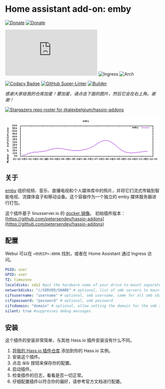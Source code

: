 # Home assistant add-on: emby

[![Donate][donation-badge]](https://www.buymeacoffee.com/alexbelgium)
[![Donate][paypal-badge]](https://www.paypal.com/donate/?hosted_button_id=DZFULJZTP3UQA)

![Version](https://img.shields.io/badge/dynamic/json?label=版本&query=%24.version&url=https%3A%2F%2Fraw.githubusercontent.com%2Falexbelgium%2Fhassio-addons%2Fmaster%2Femby%2Fconfig.json)
![Ingress](https://img.shields.io/badge/dynamic/json?label=Ingress&query=%24.ingress&url=https%3A%2F%2Fraw.githubusercontent.com%2Falexbelgium%2Fhassio-addons%2Fmaster%2Femby%2Fconfig.json)
![Arch](https://img.shields.io/badge/dynamic/json?color=success&label=Arch&query=%24.arch&url=https%3A%2F%2Fraw.githubusercontent.com%2Falexbelgium%2Fhassio-addons%2Fmaster%2Femby%2Fconfig.json)

[![Codacy Badge](https://app.codacy.com/project/badge/Grade/9c6cf10bdbba45ecb202d7f579b5be0e)](https://www.codacy.com/gh/alexbelgium/hassio-addons/dashboard?utm_source=github.com&utm_medium=referral&utm_content=alexbelgium/hassio-addons&utm_campaign=Badge_Grade)
[![GitHub Super-Linter](https://img.shields.io/github/actions/workflow/status/alexbelgium/hassio-addons/weekly-supelinter.yaml?label=Lint%20code%20base)](https://github.com/alexbelgium/hassio-addons/actions/workflows/weekly-supelinter.yaml)
[![Builder](https://img.shields.io/github/actions/workflow/status/alexbelgium/hassio-addons/onpush_builder.yaml?label=Builder)](https://github.com/alexbelgium/hassio-addons/actions/workflows/onpush_builder.yaml)

[donation-badge]: https://img.shields.io/badge/Buy%20me%20a%20coffee%20(no%20paypal)-%23d32f2f?logo=buy-me-a-coffee&style=flat&logoColor=white
[paypal-badge]: https://img.shields.io/badge/Buy%20me%20a%20coffee%20with%20Paypal-0070BA?logo=paypal&style=flat&logoColor=white

_感谢大家给我的仓库加星！要加星，请点击下面的图片，然后它会在右上角。谢谢！_

[![Stargazers repo roster for @alexbelgium/hassio-addons](https://raw.githubusercontent.com/alexbelgium/hassio-addons/master/.github/stars2.svg)](https://github.com/alexbelgium/hassio-addons/stargazers)

![下载量趋势](https://raw.githubusercontent.com/alexbelgium/hassio-addons/master/emby/stats.png)

## 关于

[emby](https://emby.media/) 组织视频、音乐、直播电视和个人媒体库中的照片，并将它们流式传输到智能电视、流媒体盒子和移动设备。这个容器作为一个独立的 emby 媒体服务器进行打包。

这个插件基于 linuxserver.io 的 [docker 镜像](https://github.com/linuxserver/docker-emby)。
初始插件版本：[https://github.com/petersendev/hassio-addons](https://github.com/petersendev/hassio-addons)

## 配置

Webui 可以在 `<你的IP>:8096` 找到，或者在 Home Assistant 通过 Ingress 访问。

```yaml
PGID: user
GPID: user
TZ: timezone
localdisks: sda1 #put the hardware name of your drive to mount separated by commas, or its label. ex. sda1, sdb1, MYNAS...
networkdisks: "//SERVER/SHARE" # optional, list of smb servers to mount, separated by commas
cifsusername: "username" # optional, smb username, same for all smb shares
cifspassword: "password" # optional, smb password
cifsdomain: "domain" # optional, allow setting the domain for the smb share
silent: true #suppresses debug messages
```

## 安装

这个插件的安装非常简单，与其他 Hass.io 插件安装没有什么不同。

1. [将我的 Hass.io 插件仓库][repository] 添加到你的 Hass.io 实例。
1. 安装这个插件。
1. 点击 `保存` 按钮来保存你的配置。
1. 启动插件。
1. 检查插件的日志，看看是否一切正常。
1. 仔细配置插件以符合你的偏好，请参考官方文档进行配置。

[repository]: https://github.com/alexbelgium/hassio-addons